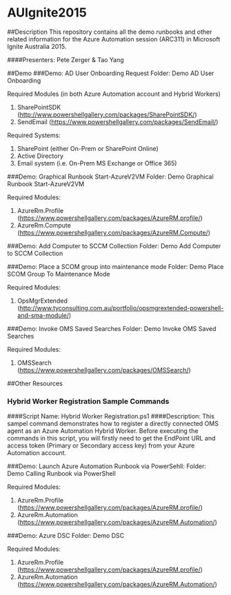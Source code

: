 # AUIgnite2015

##Description
This repository contains all the demo runbooks and other related information for the Azure Automation session (ARC311) in Microsoft Ignite Australia 2015.

####Presenters: Pete Zerger & Tao Yang

##Demo
###Demo: AD User Onboarding Request
Folder: Demo AD User Onboarding

Required Modules (in both Azure Automation account and Hybrid Workers)
1. SharePointSDK (http://www.powershellgallery.com/packages/SharePointSDK/)
2. SendEmail (https://www.powershellgallery.com/packages/SendEmail/)

Required Systems:

1. SharePoint (either On-Prem or SharePoint Online)
2. Active Directory
3. Email system (i.e. On-Prem MS Exchange or Office 365)

###Demo: Graphical Runbook Start-AzureV2VM
Folder: Demo Graphical Runbook Start-AzureV2VM

Required Modules:

1. AzureRm.Profile (https://www.powershellgallery.com/packages/AzureRM.profile/)
2. AzureRm.Compute (https://www.powershellgallery.com/packages/AzureRM.Compute/)

###Demo: Add Computer to SCCM Collection
Folder: Demo Add Computer to SCCM Collection

###Demo: Place a SCOM group into maintenance mode
Folder: Demo Place SCOM Group To Maintenance Mode

Required Modules:

1. OpsMgrExtended (http://www.tyconsulting.com.au/portfolio/opsmgrextended-powershell-and-sma-module/)

###Demo: Invoke OMS Saved Searches
Folder: Demo Invoke OMS Saved Searches

Required Modules:

1. OMSSearch (https://www.powershellgallery.com/packages/OMSSearch/)

##Other Resources
### Hybrid Worker Registration Sample Commands
####Script Name: Hybrid Worker Registration.ps1
####Description:
This sampel command demonstrates how to register a directly connected OMS agent as an Azure Automation Hybrid Worker. Before executing the commands in this script, you will firstly need to get the EndPoint URL and access token (Primary or Secondary access key) from your Azure Automation account.

###Demo: Launch Azure Automation Runbook via PowerSehll:
Folder: Demo Calling Runbook via PowerShell

Required Modules:

1. AzureRm.Profile (https://www.powershellgallery.com/packages/AzureRM.profile/)
2. AzureRm.Automation (https://www.powershellgallery.com/packages/AzureRM.Automation/)

###Demo: Azure DSC
Folder: Demo DSC

Required Modules:

1. AzureRm.Profile (https://www.powershellgallery.com/packages/AzureRM.profile/)
2. AzureRm.Automation (https://www.powershellgallery.com/packages/AzureRM.Automation/)
